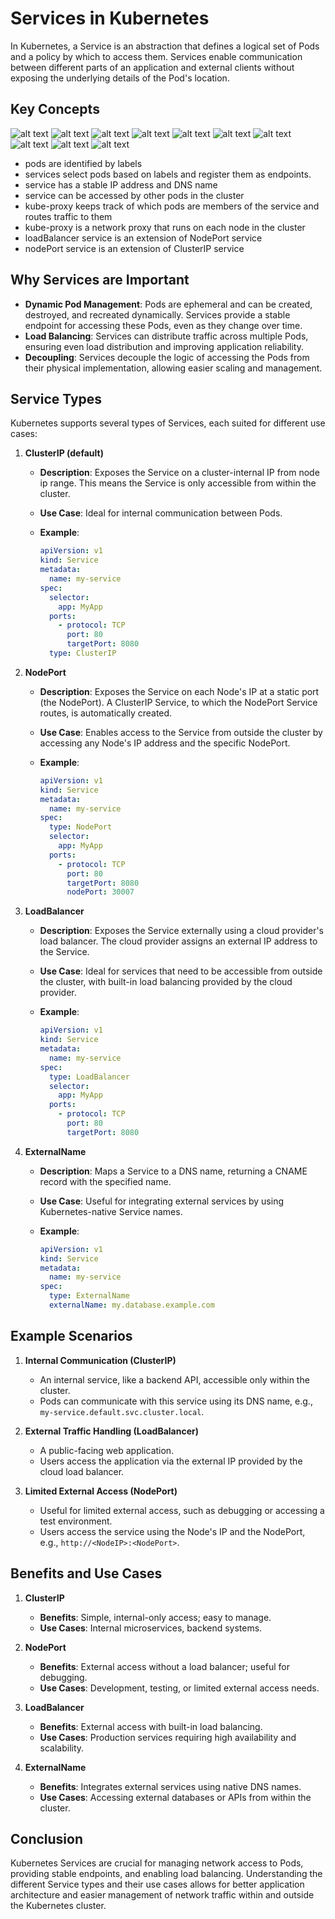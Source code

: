 # Services in Kubernetes

In Kubernetes, a Service is an abstraction that defines a logical set of Pods and a policy by which to access them. Services enable communication between different parts of an application and external clients without exposing the underlying details of the Pod's location.

## Key Concepts

![alt text](../images/cluster-ip-service.png)
![alt text](../images/cluster-ip-service-2.png)
![alt text](../images/selector-vs-labels.png)
![alt text](../images/cluster-ip-service-3.png)
![alt text](../images/cluster-ip-service-4.png)
![alt text](../images/multi-port-services.png)
![alt text](../images/nodePort-1.png)
![alt text](../images/nodePort-2.png)
![alt text](../images/loadBalancer-service.png)
![alt text](../images/production-services.png)

- pods are identified by labels
- services select pods based on labels and register them as endpoints.
- service has a stable IP address and DNS name
- service can be accessed by other pods in the cluster
- kube-proxy keeps track of which pods are members of the service and routes traffic to them
- kube-proxy is a network proxy that runs on each node in the cluster
- loadBalancer service is an extension of NodePort service
- nodePort service is an extension of ClusterIP service

## Why Services are Important

- **Dynamic Pod Management**: Pods are ephemeral and can be created, destroyed, and recreated dynamically. Services provide a stable endpoint for accessing these Pods, even as they change over time.
- **Load Balancing**: Services can distribute traffic across multiple Pods, ensuring even load distribution and improving application reliability.
- **Decoupling**: Services decouple the logic of accessing the Pods from their physical implementation, allowing easier scaling and management.

## Service Types

Kubernetes supports several types of Services, each suited for different use cases:

1. **ClusterIP (default)**
   - **Description**: Exposes the Service on a cluster-internal IP from node ip range. This means the Service is only accessible from within the cluster.
   - **Use Case**: Ideal for internal communication between Pods.
   - **Example**:

     ```yaml
     apiVersion: v1
     kind: Service
     metadata:
       name: my-service
     spec:
       selector:
         app: MyApp
       ports:
         - protocol: TCP
           port: 80
           targetPort: 8080
       type: ClusterIP
     ```

2. **NodePort**
   - **Description**: Exposes the Service on each Node's IP at a static port (the NodePort). A ClusterIP Service, to which the NodePort Service routes, is automatically created.
   - **Use Case**: Enables access to the Service from outside the cluster by accessing any Node's IP address and the specific NodePort.
   - **Example**:

     ```yaml
     apiVersion: v1
     kind: Service
     metadata:
       name: my-service
     spec:
       type: NodePort
       selector:
         app: MyApp
       ports:
         - protocol: TCP
           port: 80
           targetPort: 8080
           nodePort: 30007
     ```

3. **LoadBalancer**
   - **Description**: Exposes the Service externally using a cloud provider's load balancer. The cloud provider assigns an external IP address to the Service.
   - **Use Case**: Ideal for services that need to be accessible from outside the cluster, with built-in load balancing provided by the cloud provider.
   - **Example**:

     ```yaml
     apiVersion: v1
     kind: Service
     metadata:
       name: my-service
     spec:
       type: LoadBalancer
       selector:
         app: MyApp
       ports:
         - protocol: TCP
           port: 80
           targetPort: 8080
     ```

4. **ExternalName**
   - **Description**: Maps a Service to a DNS name, returning a CNAME record with the specified name.
   - **Use Case**: Useful for integrating external services by using Kubernetes-native Service names.
   - **Example**:

     ```yaml
     apiVersion: v1
     kind: Service
     metadata:
       name: my-service
     spec:
       type: ExternalName
       externalName: my.database.example.com
     ```

## Example Scenarios

1. **Internal Communication (ClusterIP)**
   - An internal service, like a backend API, accessible only within the cluster.
   - Pods can communicate with this service using its DNS name, e.g., `my-service.default.svc.cluster.local`.

2. **External Traffic Handling (LoadBalancer)**
   - A public-facing web application.
   - Users access the application via the external IP provided by the cloud load balancer.

3. **Limited External Access (NodePort)**
   - Useful for limited external access, such as debugging or accessing a test environment.
   - Users access the service using the Node's IP and the NodePort, e.g., `http://<NodeIP>:<NodePort>`.

## Benefits and Use Cases

1. **ClusterIP**
   - **Benefits**: Simple, internal-only access; easy to manage.
   - **Use Cases**: Internal microservices, backend systems.

2. **NodePort**
   - **Benefits**: External access without a load balancer; useful for debugging.
   - **Use Cases**: Development, testing, or limited external access needs.

3. **LoadBalancer**
   - **Benefits**: External access with built-in load balancing.
   - **Use Cases**: Production services requiring high availability and scalability.

4. **ExternalName**
   - **Benefits**: Integrates external services using native DNS names.
   - **Use Cases**: Accessing external databases or APIs from within the cluster.

## Conclusion

Kubernetes Services are crucial for managing network access to Pods, providing stable endpoints, and enabling load balancing. Understanding the different Service types and their use cases allows for better application architecture and easier management of network traffic within and outside the Kubernetes cluster.
